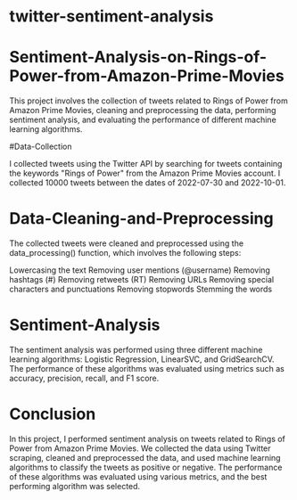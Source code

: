 # twitter-sentiment-analysis

# Sentiment-Analysis-on-Rings-of-Power-from-Amazon-Prime-Movies

This project involves the collection of tweets related to Rings of Power from Amazon Prime Movies, cleaning and preprocessing the data, performing sentiment analysis, and evaluating the performance of different machine learning algorithms.

#Data-Collection

I collected tweets using the Twitter API by searching for tweets containing the keywords "Rings of Power" from the Amazon Prime Movies account. I collected 10000 tweets between the dates of 2022-07-30 and 2022-10-01.

# Data-Cleaning-and-Preprocessing

The collected tweets were cleaned and preprocessed using the data_processing() function, which involves the following steps:

Lowercasing the text
Removing user mentions (@username)
Removing hashtags (#)
Removing retweets (RT)
Removing URLs
Removing special characters and punctuations
Removing stopwords
Stemming the words

# Sentiment-Analysis

The sentiment analysis was performed using three different machine learning algorithms: Logistic Regression, LinearSVC, and GridSearchCV. The performance of these algorithms was evaluated using metrics such as accuracy, precision, recall, and F1 score.

# Conclusion

In this project, I performed sentiment analysis on tweets related to Rings of Power from Amazon Prime Movies. We collected the data using Twitter scraping, cleaned and preprocessed the data, and used machine learning algorithms to classify the tweets as positive or negative. The performance of these algorithms was evaluated using various metrics, and the best performing algorithm was selected.
